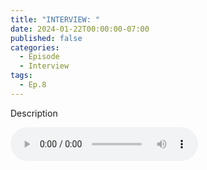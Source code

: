 ```yaml
---
title: "INTERVIEW: "
date: 2024-01-22T00:00:00-07:00
published: false
categories:
  - Episode
  - Interview
tags:
  - Ep.8
---
```


Description

<audio controls>
<!-- <source src="https://into-ai-safety.github.io/assets\audio\into-ai-safety_ep.6.mp3" type="audio/mp3">
</audio> -->

### Links

Links to all articles/papers which are mentioned throughout the episode can be found below, in order of their appearance.
- <a href="" target="_blank" rel="noreferrer noopener"></a>

<!-- end of the list -->
